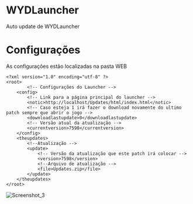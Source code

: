 # WYDLauncher
 Auto update de WYDLauncher
 
# Configurações
As configurações estão localizadas na pasta WEB

```
<?xml version="1.0" encoding="utf-8" ?>
<root>
        <!-- Configurações do Launcher -->
	<config>
		<!-- Link para a página principal do launcher -->
		<notic>http://localhost/Updates/html/index.html</notic>
		<!-- Caso esteja 1 irá fazer o download novamente do ultimo patch sempre que abrir o jogo -->
		<downloadlastupdate>0</downloadlastupdate>
		<!-- Versão atual da atualização -->
		<currentversion>7598</currentversion>
	</config>
	<theupdates>
		<!--Atualização -->
		<update>
			<!-- Versão da atualização que este patch irá colocar -->
			<version>7598</version>
			<!--Arquivo de atualização -->
			<file>Updates.zip</file>
		</update>
	</theupdates>
</root>
```

![Screenshot_3](https://user-images.githubusercontent.com/11374956/128890232-e9c5196d-9d93-42fc-b625-7417db6a01ca.png)
